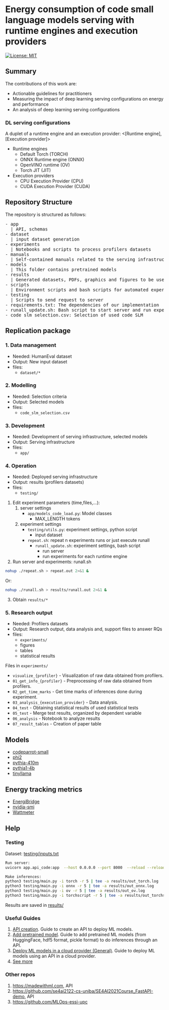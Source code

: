 # Energy consumption of code small language models serving with runtime engines and execution providers
[![License: MIT](https://img.shields.io/badge/License-MIT-yellow.svg)](https://opensource.org/licenses/MIT)

## Summary
The contributions of this work are:

- Actionable guidelines for practitioners
- Measuring the impact of deep learning serving configurations on energy and performance
- An analysis of deep learning serving configurations

### DL serving configurations

A duplet of a runtime engine and an execution provider: <[Runtime engine], [Execution provider]>
- Runtime engines
  - Default Torch (TORCH)
  - ONNX Runtime engine (ONNX)
  - OpenVINO runtime (OV)
  - Torch JIT (JIT)
- Execution providers
  - CPU Execution Provider (CPU)
  - CUDA Execution Provider (CUDA)

## Repository Structure

The repository is structured as follows:

<pre/>
- app
  | API, schemas
- dataset
  | input dataset generation
- experiments
  | Notebooks and scripts to process profilers datasets
- manuals
  | Self-contained manuals related to the serving infrastructure
- models
  | This folder contains pretrained models
- results
  | Generated datasets, PDFs, graphics and figures to be used in reporting
- scripts
  | Environment scripts and bash scripts for automated experiments
- testing
  | Scripts to send request to server
- requirements.txt: The dependencies of our implementation
- runall_update.sh: Bash script to start server and run experiments
- code_slm_selection.csv: Selection of used code SLM
</pre>


## Replication package

### 1. Data management

- Needed: HumanEval dataset
- Output: New input dataset
- files: 
  - ```dataset/*```

### 2. Modelling

- Needed: Selection criteria
- Output: Selected models
- files:
  - ```code_slm_selection.csv```

### 3. Development

- Needed: Development of serving infrastructure, selected models
- Output: Serving infrastructure
- files:
  - ```app/```

### 4. Operation

- Needed: Deployed serving infrastructure
- Output: results (profilers datasets)
- files:
  - ```testing/```

1. Edit experiment parameters (time,files,...):
   1. server settings
      - ```app/models_code_load.py```: Model classes
        - MAX_LENGTH tokens
   2. experiment settings
      - ```testing/utils.py```: experiment settings, python script
        - input dataset
      - ```repeat.sh```: repeat n experiments runs or just execute runall
        - ```runall_update.sh```: experiment settings, bash script
          - run server
          - run experiments for each runtime engine
2. Run server and experiments: runall.sh
  ```bash
  nohup ./repeat.sh > repeat.out 2>&1 &
  ```

  Or:
  ```bash
  nohup ./runall.sh > results/runall.out 2>&1 &
  ```
3. Obtain ```results/*```

### 5. Research output

- Needed: Profilers datasets
- Output: Research output, data analysis and, support files to answer RQs
- files:
  - ```experiments/```
  - figures
  - tables
  - statistical results

Files in `experiments/`

- `visualize_{profiler}` - Visualization of raw data obtained from profilers.
- `01_get_info_{profiler}` - Preprocessing of raw data obtained from profilers.
- `02_get_time_marks` - Get time marks of inferences done during experiment.
- `03_analysis_{execution_provider}` - Data analysis.
- `04_test` - Obtaining statistical results of used statistical tests
- `05_test` - Merge test results, organized by dependent variable
- `06_analysis` - Notebook to analyze results
- `07_result_tables` - Creation of paper table


## Models

- [codeparrot-small](https://huggingface.co/codeparrot/codeparrot-small)
- [phi2](https://huggingface.co/codeparrot/)
- [pythia-410m](https://huggingface.co/codeparrot/)
- [pythia1-4b](https://huggingface.co/codeparrot/)
- [tinyllama](https://huggingface.co/codeparrot/)

## Energy tracking metrics
- [EnergiBridge](https://github.com/tdurieux/EnergiBridge)
- [nvidia-smi](https://developer.nvidia.com/nvidia-system-management-interface)
- [Wattmeter](https://vitriko.eu/regleta-inteligente-netio-powerbox-4kf)


## Help

### Testing
Dataset:
[testing/inputs.txt](testing/inputs.txt)

```bash
Run server:
uvicorn app.api_code:app  --host 0.0.0.0 --port 8000  --reload --reload-dir app

Make inferences:
python3 testing/main.py -i torch -r 5 | tee -a results/out_torch.log
python3 testing/main.py -i onnx -r 5 | tee -a results/out_onnx.log
python3 testing/main.py -i ov -r 5 | tee -a results/out_ov.log
python3 testing/main.py -i torchscript -r 5 | tee -a results/out_torchscript.log

```
Results are saved in [results/](results/)

### Useful Guides
1. [API creation](manuals/01_create_api.md). Guide to create an API to deploy ML models.
2. [Add pretrained model](manuals/02_add_models.md). Guide to add pretrained ML models (from HuggingFace, hdf5 format, pickle format) to do inferences through an API.
3. [Deploy ML models in a cloud provider (General)](manuals/03_deploy_general.md). Guide to deploy ML models using an API in a cloud provider.
4. [See more](manuals/)

### Other repos
1. https://madewithml.com, API
2. https://github.com/se4ai2122-cs-uniba/SE4AI2021Course_FastAPI-demo, API
3. https://github.com/MLOps-essi-upc

